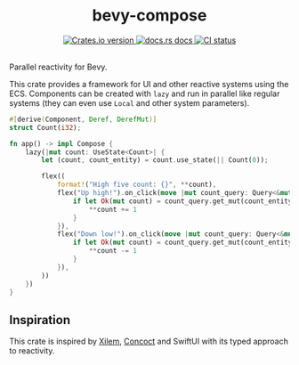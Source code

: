 <div align="center">
  <h1>bevy-compose</h1>

 <a href="https://crates.io/crates/bevy-compose">
    <img src="https://img.shields.io/crates/v/bevy-compose?style=flat-square"
    alt="Crates.io version" />
  </a>
  <a href="https://docs.rs/bevy-compose">
    <img src="https://img.shields.io/badge/docs-latest-blue.svg?style=flat-square"
      alt="docs.rs docs" />
  </a>
   <a href="https://github.com/matthunz/bevy-compose/actions">
    <img src="https://github.com/matthunz/bevy-compose/actions/workflows/rust.yml/badge.svg"
      alt="CI status" />
  </a>
</div>

<br />


Parallel reactivity for Bevy.

This crate provides a framework for UI and other reactive systems using the ECS.
Components can be created with `lazy` and run in parallel like regular systems (they can even use `Local` and other system parameters).

```rust
#[derive(Component, Deref, DerefMut)]
struct Count(i32);

fn app() -> impl Compose {
    lazy(|mut count: UseState<Count>| {
        let (count, count_entity) = count.use_state(|| Count(0));

        flex((
            format!("High five count: {}", **count),
            flex("Up high!").on_click(move |mut count_query: Query<&mut Count>| {
                if let Ok(mut count) = count_query.get_mut(count_entity) {
                    **count += 1
                }
            }),
            flex("Down low!").on_click(move |mut count_query: Query<&mut Count>| {
                if let Ok(mut count) = count_query.get_mut(count_entity) {
                    **count -= 1
                }
            }),
        ))
    })
}
```

## Inspiration
This crate is inspired by [Xilem](https://github.com/linebender/xilem), [Concoct](https://github.com/concoct-rs/concoct) and SwiftUI with its typed approach to reactivity.
